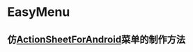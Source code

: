 # EasyMenu

## 仿[ActionSheetForAndroid](https://github.com/baoyongzhang/ActionSheetForAndroid)菜单的制作方法